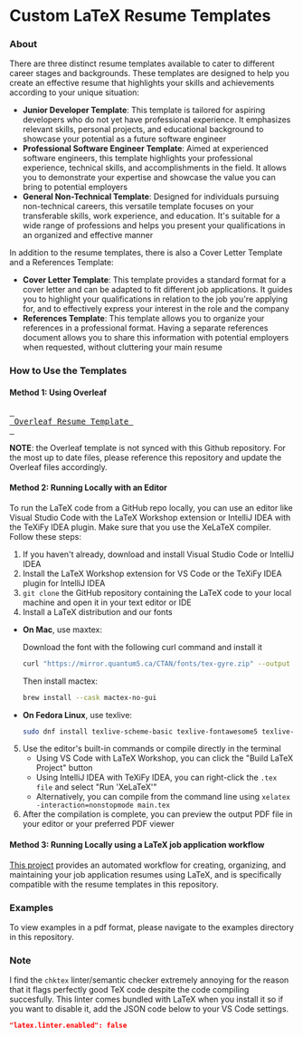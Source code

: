 # Custom LaTeX Resume Templates

### About

There are three distinct resume templates available to cater to different career stages and backgrounds. These templates are designed to help you create an effective resume that highlights your skills and achievements according to your unique situation:

* **Junior Developer Template**: This template is tailored for aspiring developers who do not yet have professional experience. It emphasizes relevant skills, personal projects, and educational background to showcase your potential as a future software engineer
* **Professional Software Engineer Template**: Aimed at experienced software engineers, this template highlights your professional experience, technical skills, and accomplishments in the field. It allows you to demonstrate your expertise and showcase the value you can bring to potential employers
* **General Non-Technical Template**: Designed for individuals pursuing non-technical careers, this versatile template focuses on your transferable skills, work experience, and education. It's suitable for a wide range of professions and helps you present your qualifications in an organized and effective manner

In addition to the resume templates, there is also a Cover Letter Template and a References Template:

* **Cover Letter Template**: This template provides a standard format for a cover letter and can be adapted to fit different job applications. It guides you to highlight your qualifications in relation to the job you're applying for, and to effectively express your interest in the role and the company
* **References Template**: This template allows you to organize your references in a professional format. Having a separate references document allows you to share this information with potential employers when requested, without cluttering your main resume

### How to Use the Templates

#### Method 1: Using Overleaf

[<kbd> <br> Overleaf Resume Template <br> </kbd>][Overleaf]

[Overleaf]: https://www.overleaf.com/latex/templates/resume-template-by-orest/zmrmcnwmxdxn 'Overleaf Resume Template'
   
**NOTE**: the Overleaf template is not synced with this Github repository. For the most up to date files, please reference this repository and update the Overleaf files accordingly.

#### Method 2: Running Locally with an Editor

To run the LaTeX code from a GitHub repo locally, you can use an editor like Visual Studio Code with the LaTeX Workshop extension or IntelliJ IDEA with the TeXiFy IDEA plugin. Make sure that you use the XeLaTeX compiler. Follow these steps:

1. If you haven't already, download and install Visual Studio Code or IntelliJ IDEA
2. Install the LaTeX Workshop extension for VS Code or the TeXiFy IDEA plugin for IntelliJ IDEA
3. `git clone` the GitHub repository containing the LaTeX code to your local machine and open it in your text editor or IDE
4. Install a LaTeX distribution and our fonts
  * **On Mac**, use maxtex:

    Download the font with the following curl command and install it
    ```bash
    curl "https://mirror.quantum5.ca/CTAN/fonts/tex-gyre.zip" --output ~/Downloads/tex-gyre.zip
    ```
    Then install mactex:
    ```bash
    brew install --cask mactex-no-gui
    ```
  * **On Fedora Linux**, use texlive:
    ```bash
    sudo dnf install texlive-scheme-basic texlive-fontawesome5 texlive-lipsum texlive-relsize texlive-tex-gyre
    ```

5. Use the editor's built-in commands or compile directly in the terminal
    * Using VS Code with LaTeX Workshop, you can click the "Build LaTeX Project" button
    * Using IntelliJ IDEA with TeXiFy IDEA, you can right-click the `.tex file` and select "Run 'XeLaTeX'"
    * Alternatively, you can compile from the command line using `xelatex -interaction=nonstopmode main.tex`
6.  After the compilation is complete, you can preview the output PDF file in your editor or your preferred PDF viewer

#### Method 3: Running Locally using a LaTeX job application workflow

[This project](https://github.com/oresttokovenko/latex-resume-workflow) provides an automated workflow for creating, organizing, and maintaining your job application resumes using LaTeX, and is specifically compatible with the resume templates in this repository.

### Examples

To view examples in a pdf format, please navigate to the examples directory in this repository.

### Note

I find the `chktex` linter/semantic checker extremely annoying for the reason that it flags perfectly good TeX code despite the code compiling succesfully. This linter comes bundled with LaTeX when you install it so if you want to disable it, add the JSON code below to your VS Code settings.

```json
"latex.linter.enabled": false
```